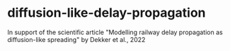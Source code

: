# diffusion-like-delay-propagation
In support of the scientific article "Modelling railway delay propagation as diffusion-like spreading" by Dekker et al., 2022
